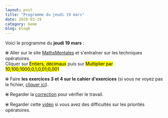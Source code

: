 ```yaml
---
layout: post
title: "Programme du jeudi 19 mars"
date: 2020-03-19
category: 6eme
blog: blog6
---
```


Voici le programme du <b>jeudi 19 mars</b> :

⦿ Aller sur le site <a href="http://mathsmentales.net/">MathsMentales</a> et s'entraîner sur les techniques opératoires.
<br>
Cliquer sur <mark>Entiers, décimaux</mark> puis sur <mark>Multiplier par 10;100;1000;0,1;0,01;0,001</mark>
 
⦿ Faire <b>les exercices 3 et 4 sur le cahier d'exercices</b> (si vous ne voyez pas le fichier, <a href="/exercices/6eme/6eme_exercices_jeudi_19_mars_2020.pdf">cliquer ici</a>). 

<object data="/exercices/6eme/6eme_exercices_jeudi_19_mars_2020.pdf" width="100%" height="500" type='application/pdf'></object>
 
⦿ Regarder la <a class="correction" href="/exercices/6eme/6eme_exercices_jeudi_19_mars_2020_corrections.pdf">correction</a> pour vérifier le travail. 

⦿ Regarder cette <a class="video" href="https://youtu.be/a-IG_bjKeJc">vidéo</a> si vous avez des difficultés sur les priorités opératoires.

 
 
